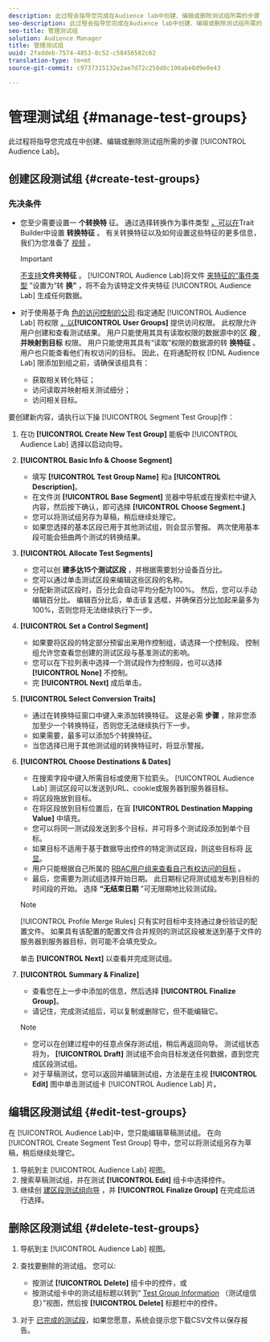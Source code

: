 ```yaml
---
description: 此过程会指导您完成在Audience lab中创建、编辑或删除测试组所需的步骤
seo-description: 此过程会指导您完成在Audience lab中创建、编辑或删除测试组所需的步骤
seo-title: 管理测试组
solution: Audience Manager
title: 管理测试组
uuid: 2faddeb-7574-4853-8c52-c58456582c62
translation-type: tm+mt
source-git-commit: c9737315132e2ae7d72c250d8c196abe8d9e0e43

---
```



# 管理测试组 {#manage-test-groups}

此过程将指导您完成在中创建、编辑或删除测试组所需的步骤 [!UICONTROL Audience Lab]。

## 创建区段测试组 {#create-test-groups}

### 先决条件

<!-- create-test-group.xml -->

* 您至少需要设置一 **个转换特** 征。 通过选择转换作为事件类型 [，可以在](../../features/traits/create-onboarded-rule-based-traits.md)Trait Builder中设置 **转换特征** 。 有关转换特征以及如何设置这些特征的更多信息，我们为您准备了 [视频](https://helpx.adobe.com/audience-manager/kt/using/creating-conversion-traits-feature-video-use.html) 。

   >[!IMPORTANT]
   >
   >[不支持](../../features/traits/about-folder-traits.md)**文件夹特征** 。 [!UICONTROL Audience Lab]将文件 [夹特征的“事件类型](../../features/traits/create-onboarded-rule-based-traits.md) ”设置为“转 **换”** ，将不会为该特定文件夹特征 [!UICONTROL Audience Lab] 生成任何数据。

* 对于使用基于角 [色的访问控制的公司](../../features/administration/administration-overview.md):指定通配 [!UICONTROL Audience Lab] 符权限 [，以](../../features/administration/administration-overview.md#wild-card-permissions)**[!UICONTROL User Groups]** 提供访问权限。 此权限允许用户创建和查看测试结果。 用户只能使用其具有读取权限的数据源中的区 **段** , **并映射到目标** 权限。 用户只能使用其具有“读取”权限的数据源的转 **换特征** 。 用户也只能查看他们有权访问的目标。 因此，在将通配符权 [!DNL Audience Lab] 限添加到组之前，请确保该组具有：
   * 获取相关转化特征；
   * 访问读取并映射相关测试细分；
   * 访问相关目标。

要创建新内容，请执行以下操 [!UICONTROL Segment Test Group]作：

1. 在功 **[!UICONTROL Create New Test Group]** 能板中 [!UICONTROL Audience Lab] 选择以启动向导。
1. **[!UICONTROL Basic Info & Choose Segment]**

   * 填写 **[!UICONTROL Test Group Name]** 和a **[!UICONTROL Description]**。
   * 在文件浏 **[!UICONTROL Base Segment]** 览器中导航或在搜索栏中键入内容，然后按下确认，即可选择 **[!UICONTROL Choose Segment.]**
   * 您可以将测试组另存为草稿，稍后继续处理它。
   * 如果您选择的基本区段已用于其他测试组，则会显示警报。 两次使用基本段可能会扭曲两个测试的转换结果。

1. **[!UICONTROL Allocate Test Segments]**

   * 您可以创 **建多达15个测试区段** ，并根据需要划分设备百分比。
   * 您可以通过单击测试区段来编辑这些区段的名称。
   * 分配新测试区段时，百分比会自动平均分配为100%。 然后，您可以手动编辑百分比。 编辑百分比后，单击该复选框，并确保百分比加起来最多为100%，否则您将无法继续执行下一步。

1. **[!UICONTROL Set a Control Segment]**

   * 如果要将区段的特定部分预留出来用作控制组，请选择一个控制段。 控制组允许您查看您创建的测试区段与基准测试的影响。
   * 您可以在下拉列表中选择一个测试段作为控制段，也可以选择 **[!UICONTROL None]** 不控制。
   * 完 **[!UICONTROL Next]** 成后单击。

1. **[!UICONTROL Select Conversion Traits]**

   * 通过在转换特征窗口中键入来添加转换特征。 这是必需 **步骤** ，除非您添加至少一个转换特征，否则您无法继续执行下一步。
   * 如果需要，最多可以添加5个转换特征。
   * 当您选择已用于其他测试组的转换特征时，将显示警报。

1. **[!UICONTROL Choose Destinations & Dates]**

   * 在搜索字段中键入所需目标或使用下拉箭头。 [!UICONTROL Audience Lab] 测试区段可以发送到URL、cookie或服务器到服务器目标。
   * 将区段拖放到目标。
   * 在将区段放到目标位置后，在盲 **[!UICONTROL Destination Mapping Value]** 中填充。
   * 您可以将同一测试段发送到多个目标，并可将多个测试段添加到单个目标。
   * 如果目标不适用于基于数据导出控件的特定测试区段，则这些目标将 [灰显](../../features/data-export-controls.md)。
   * 用户只能根据自己所属的 [RBAC用户组来查看自己有权访问的目标](../../features/administration/administration-overview.md) 。
   * 最后，您需要为测试组选择开始日期。 此日期标记将测试组发布到目标的时间段的开始。 选择 **“无结束日期** ”可无限期地比较测试段。
   >[!NOTE]
   >
   >[!UICONTROL Profile Merge Rules] 只有实时目标中支持通过身份验证的配置文件。 如果具有该配置的配置文件合并规则的测试区段被发送到基于文件的服务器到服务器目标，则可能不会填充受众。

   单击 **[!UICONTROL Next]** 以查看并完成测试组。

1. **[!UICONTROL Summary & Finalize]**

   * 查看您在上一步中添加的信息，然后选择 **[!UICONTROL Finalize Group]**。
   * 请记住，完成测试组后，可以复制或删除它，但不能编辑它。
   >[!NOTE]
   >* 您可以在创建过程中的任意点保存测试组，稍后再返回向导。 测试组状态将为， **[!UICONTROL Draft]** 测试组不会向目标发送任何数据，直到您完成区段测试组。
   >* 对于草稿测试，您可以返回并编辑测试组，方法是在主视 **[!UICONTROL Edit]** 图中单击测试组卡 [!UICONTROL Audience Lab] 片。


## 编辑区段测试组 {#edit-test-groups}

在 [!UICONTROL Audience Lab]中，您只能编辑草稿测试组。 在向 [!UICONTROL Create Segment Test Group] 导中，您可以将测试组另存为草稿，稍后继续处理它。

1. 导航到主 [!UICONTROL Audience Lab] 视图。
1. 搜索草稿测试组，并在测试 **[!UICONTROL Edit]** 组卡中选择控件。
1. 继续创 [建区段测试组向导](../../features/audience-lab/audience-lab-manage-test-groups.md#create-test-groups) ，并 **[!UICONTROL Finalize Group]** 在完成后进行选择。

## 删除区段测试组 {#delete-test-groups}

1. 导航到主 [!UICONTROL Audience Lab] 视图。
1. 查找要删除的测试组。 您可以:

   * 按测试 **[!UICONTROL Delete]** 组卡中的控件，或
   * 按测试组卡中的测试组标题以转到“ [Test Group Information](../../features/audience-lab/audience-lab-information-view.md) （测试组信息）”视图，然后按 **[!UICONTROL Delete]** 标题栏中的控件。

1. 对于 [已完成的测试段](../../features/audience-lab/audience-lab.md#status)，如果您愿意，系统会提示您下载CSV文件以保存报告。
